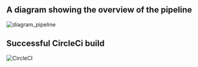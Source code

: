 ## A diagram showing the overview of the pipeline

![diagram_pipeline](https://user-images.githubusercontent.com/26789444/210152065-53375709-cbbc-42d1-834f-f73687916131.png)

## Successful CircleCi build

![CircleCI](https://user-images.githubusercontent.com/26789444/210152175-c4cb3521-5466-49c1-9ac1-a684a5af2969.png)
